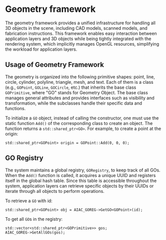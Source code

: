 # Geometry framework

The geometry framework provides a unified infrastructure for handling all 3D objects in the scene, including CAD models, scanned models, and fabrication instructions. This framework enables easy interaction between application layers and 3D objects while being tightly integrated with the rendering system, which implicitly manages OpenGL resources, simplifying the workload for application layers.

## Usage of Geometry Framework
The geometry is organized into the following primitive shapes: point, line, circle, cylinder, polyline, triangle, mesh, and text. Each of them is a class (e.g., `GOPoint`, `GOLine`, `GOCircle`, etc.) that inherits the base class `GOPrimitive`, where "GO" stands for Geometry Object. The base class manages general attributes and provides interfaces such as visibility and transformation, while the subclasses handle their specific data and functions.

To initialize a `GO` object, instead of calling the constructor, one must use the static function `Add()` of the corresponding class to create an object. The function returns a `std::shared_ptr<GO>`. For example, to create a point at the origin:
```
std::shared_ptr<GOPoint> origin = GOPoint::Add(0, 0, 0);
```

## GO Registry
The system maintains a global registry, `GORegistry`, to keep track of all GOs. When the `Add()` function is called, it acquires a unique UUID and registers itself in the global hash table. Since this table is accessible throughout the system, application layers can retrieve specific objects by their UUIDs or iterate through all objects to perform operations.

To retrieve a `GO` with id:
```
std::shared_ptr<GOPoint> obj = AIAC_GOREG->GetGO<GOPoint>(id);
```

To get all `GO`s in the registry:
```
std::vector<std::shared_ptr<GOPrimitive>> gos;
AIAC_GOREG->GetAllGOs(gos);
```
